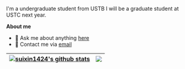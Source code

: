 I'm a undergraduate student from USTB
I will be a graduate student at USTC next year.

**About me**

- 💬 Ask me about anything [here](https://github.com/suixin1424/suixin1424/issues)
- 💬 Contact me via [email](mailto:welders-rots-0m@icloud.com)


| <a href="https://github.com/anuraghazra/github-readme-stats"><img align="center" src="https://github-readme-stats-rho-sandy-81.vercel.app/api?username=suixin1424&show_icons=true&include_all_commits=true&theme=buefy&hide_border=true&count_private=true" alt="suixin1424's github stats" /></a> | <a href="https://github.com/anuraghazra/github-readme-stats"><img align="center" src="https://github-readme-stats-rho-sandy-81.vercel.app/api/top-langs/?username=suixin1424&layout=compact&theme=buefy&hide_border=true&count_private=true" /></a> |
| ------------- | ------------- |
